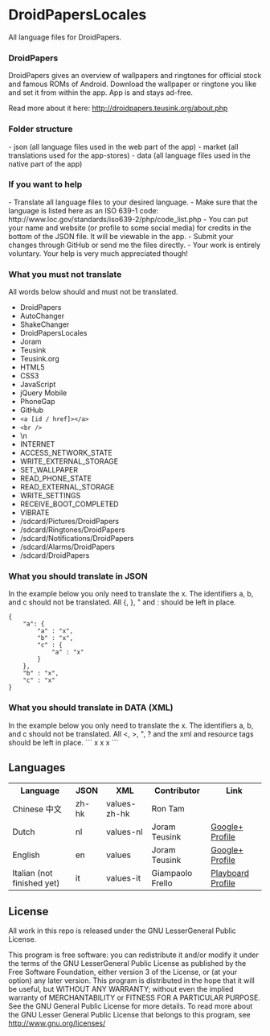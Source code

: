 DroidPapersLocales
==================

All language files for DroidPapers.

<h3>DroidPapers</h3>

DroidPapers gives an overview of wallpapers and ringtones for official stock and famous ROMs of Android. Download the wallpaper or ringtone you like and set it from within the app. App is and stays ad-free.

Read more about it here: http://droidpapers.teusink.org/about.php

<h3>Folder structure</h3>
- json (all language files used in the web part of the app)
- market (all translations used for the app-stores)
- data (all language files used in the native part of the app)

<h3>If you want to help</h3>
- Translate all language files to your desired language.
- Make sure that the language is listed here as an ISO 639-1 code: http://www.loc.gov/standards/iso639-2/php/code_list.php
- You can put your name and website (or profile to some social media) for credits in the bottom of the JSON file. It will be viewable in the app.
- Submit your changes through GitHub or send me the files directly.
- Your work is entirely voluntary. Your help is very much appreciated though!

<h3>What you must not translate</h3>
All words below should and must not be translated.

- DroidPapers
- AutoChanger
- ShakeChanger
- DroidPapersLocales
- Joram
- Teusink
- Teusink.org
- HTML5
- CSS3
- JavaScript
- jQuery Mobile
- PhoneGap
- GitHub
- ```<a [id / href]></a>```
- ```<br />```
- \n
- INTERNET
- ACCESS_NETWORK_STATE
- WRITE_EXTERNAL_STORAGE
- SET_WALLPAPER
- READ_PHONE_STATE
- READ_EXTERNAL_STORAGE
- WRITE_SETTINGS
- RECEIVE_BOOT_COMPLETED
- VIBRATE
- /sdcard/Pictures/DroidPapers
- /sdcard/Ringtones/DroidPapers
- /sdcard/Notifications/DroidPapers
- /sdcard/Alarms/DroidPapers
- /sdcard/DroidPapers

<h3>What you should translate in JSON</h3>
In the example below you only need to translate the x. The identifiers a, b, and c should not be translated. All {, }, " and : should be left in place.

```
{
	"a": {
		"a" : "x",
		"b" : "x",
		"c" : {
			"a" : "x"
		}
	},
	"b" : "x",
	"c" : "x"
}
```

<h3>What you should translate in DATA (XML)</h3>
In the example below you only need to translate the x. The identifiers a, b, and c should not be translated. All <, >, ", ? and the xml and resource tags should be left in place.
```
<?xml version="1.0" encoding="utf-8"?>
<resources>
    <string name="a">x</string>
	<string name="b">x</string>
	<string name="c">x</string>
</resources>
```

<h2>Languages</h2>

<table>
<tr>
	<th>Language</th>
	<th>JSON</th>
	<th>XML</th>
	<th>Contributor</th>
	<th>Link</th>
<tr>
<tr>
	<td>Chinese 中文</td>
	<td>zh-hk</td>
	<td>values-zh-hk</td>
	<td>Ron Tam</td>
	<td></td>
</tr>
<tr>
	<td>Dutch</td>
	<td>nl</td>
	<td>values-nl</td>
	<td>Joram Teusink</td>
	<td><a href="https://plus.google.com/+JoramTeusink/">Google+ Profile</a></td>
</tr>
<tr>
	<td>English</td>
	<td>en</td>
	<td>values</td>
	<td>Joram Teusink</td>
	<td><a href="https://plus.google.com/+JoramTeusink/">Google+ Profile</a></td>
</tr>
<tr>
	<td>Italian (not finished yet)</td>
	<td>it</td>
	<td>values-it</td>
	<td>Giampaolo Frello</td>
	<td><a href="http://playboard.me/android/channels/5252aa084dc45462285ad955">Playboard Profile</a></td>
</tr>
</table>

<h2>License</h2>

All work in this repo is released under the GNU LesserGeneral Public License.

This program is free software: you can redistribute it and/or modify it under the terms of the GNU LesserGeneral Public License as published by the Free Software Foundation, either version 3 of the License, or (at your option) any later version. This program is distributed in the hope that it will be useful, but WITHOUT ANY WARRANTY; without even the implied warranty of MERCHANTABILITY or FITNESS FOR A PARTICULAR PURPOSE.  See the GNU General Public License for more details. To read more about the GNU Lesser General Public License that belongs to this program, see http://www.gnu.org/licenses/